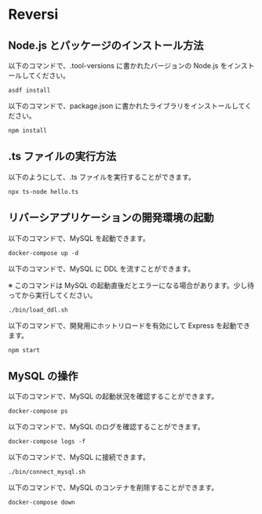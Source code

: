 # Reversi

## Node.js とパッケージのインストール方法

以下のコマンドで、.tool-versions に書かれたバージョンの Node.js をインストールしてください。

```console
asdf install
```

以下のコマンドで、package.json に書かれたライブラリをインストールしてください。

```console
npm install
```

## .ts ファイルの実行方法

以下のようにして、.ts ファイルを実行することができます。

```console
npx ts-node hello.ts
```

## リバーシアプリケーションの開発環境の起動

以下のコマンドで、MySQL を起動できます。

```console
docker-compose up -d
```

以下のコマンドで、MySQL に DDL を流すことができます。

※ このコマンドは MySQL の起動直後だとエラーになる場合があります。少し待ってから実行してください。

```console
./bin/load_ddl.sh
```

以下のコマンドで、開発用にホットリロードを有効にして Express を起動できます。

```console
npm start
```

## MySQL の操作

以下のコマンドで、MySQL の起動状況を確認することができます。

```console
docker-compose ps
```

以下のコマンドで、MySQL のログを確認することができます。

```console
docker-compose logs -f
```

以下のコマンドで、MySQL に接続できます。

```console
./bin/connect_mysql.sh
```

以下のコマンドで、MySQL のコンテナを削除することができます。

```console
docker-compose down
```
